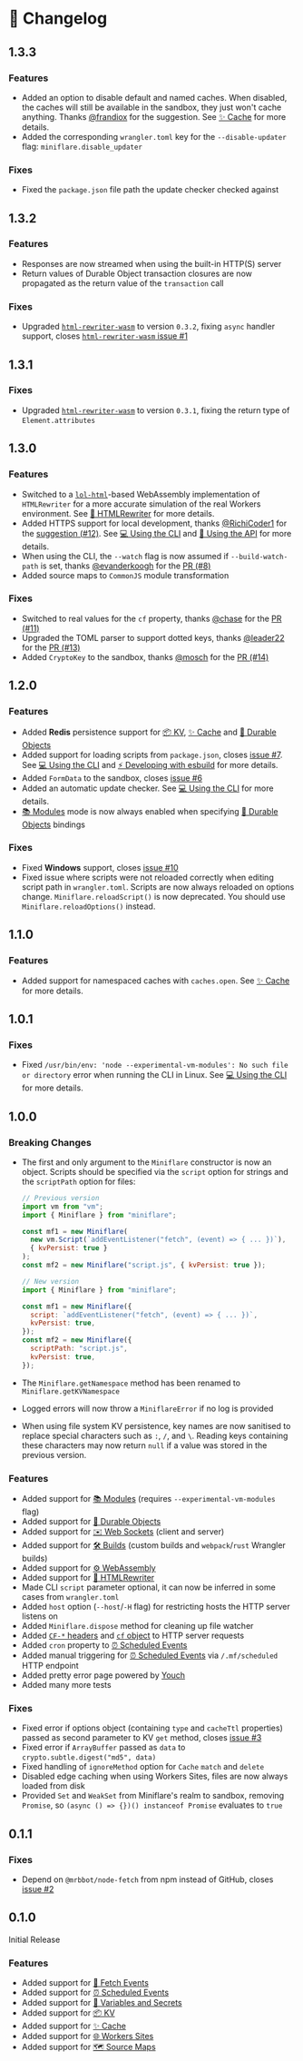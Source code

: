 # 🚧 Changelog

## 1.3.3

### Features

- Added an option to disable default and named caches. When disabled, the caches
  will still be available in the sandbox, they just won't cache anything. Thanks
  [@frandiox](https://github.com/frandiox) for the suggestion. See
  [✨ Cache](https://miniflare.dev/cache.html#disabling) for more details.
- Added the corresponding `wrangler.toml` key for the `--disable-updater` flag:
  `miniflare.disable_updater`

### Fixes

- Fixed the `package.json` file path the update checker checked against

## 1.3.2

### Features

- Responses are now streamed when using the built-in HTTP(S) server
- Return values of Durable Object transaction closures are now propagated as the
  return value of the `transaction` call

### Fixes

- Upgraded [`html-rewriter-wasm`](https://github.com/mrbbot/html-rewriter-wasm)
  to version `0.3.2`, fixing `async` handler support, closes
  [`html-rewriter-wasm` issue #1](https://github.com/mrbbot/html-rewriter-wasm/issues/1)

## 1.3.1

### Fixes

- Upgraded [`html-rewriter-wasm`](https://github.com/mrbbot/html-rewriter-wasm)
  to version `0.3.1`, fixing the return type of `Element.attributes`

## 1.3.0

### Features

- Switched to a [`lol-html`](https://github.com/cloudflare/lol-html)-based
  WebAssembly implementation of `HTMLRewriter` for a more accurate simulation of
  the real Workers environment. See
  [📄 HTMLRewriter](https://miniflare.dev/html-rewriter.html) for more details.
- Added HTTPS support for local development, thanks
  [@RichiCoder1](https://github.com/RichiCoder1) for the
  [suggestion (#12)](https://github.com/mrbbot/miniflare/issues/12). See
  [💻 Using the CLI](https://miniflare.dev/cli.html#https-server) and
  [🧰 Using the API](https://miniflare.dev/api.html#https-server) for more
  details.
- When using the CLI, the `--watch` flag is now assumed if `--build-watch-path`
  is set, thanks [@evanderkoogh](https://github.com/evanderkoogh) for the
  [PR (#8)](https://github.com/mrbbot/miniflare/pull/8)
- Added source maps to `CommonJS` module transformation

### Fixes

- Switched to real values for the `cf` property, thanks
  [@chase](https://github.com/chase) for the
  [PR (#11)](https://github.com/mrbbot/miniflare/pull/11)
- Upgraded the TOML parser to support dotted keys, thanks
  [@leader22](https://github.com/leader22) for the
  [PR (#13)](https://github.com/mrbbot/miniflare/pull/13)
- Added `CryptoKey` to the sandbox, thanks [@mosch](https://github.com/mosch)
  for the [PR (#14)](https://github.com/mrbbot/miniflare/pull/14)

## 1.2.0

### Features

- Added **Redis** persistence support for
  [📦 KV](https://miniflare.dev/kv.html#persistence),
  [✨ Cache](https://miniflare.dev/cache.html#persistence) and
  [📌 Durable Objects](https://miniflare.dev/durable-objects.html#persistence)
- Added support for loading scripts from `package.json`, closes
  [issue #7](https://github.com/mrbbot/miniflare/issues/7). See
  [💻 Using the CLI](https://miniflare.dev/cli.html#script-requirement) and
  [⚡️ Developing with esbuild](https://miniflare.dev/recipes/esbuild.html#dependencies)
  for more details.
- Added `FormData` to the sandbox, closes
  [issue #6](https://github.com/mrbbot/miniflare/issues/6)
- Added an automatic update checker. See
  [💻 Using the CLI](https://miniflare.dev/cli.html#update-checker) for more
  details.
- [📚 Modules](https://miniflare.dev/modules.html) mode is now always enabled
  when specifying
  [📌 Durable Objects](https://miniflare.dev/durable-objects.html##objects)
  bindings

### Fixes

- Fixed **Windows** support, closes
  [issue #10](https://github.com/mrbbot/miniflare/issues/10)
- Fixed issue where scripts were not reloaded correctly when editing script path
  in `wrangler.toml`. Scripts are now always reloaded on options change.
  `Miniflare.reloadScript()` is now deprecated. You should use
  `Miniflare.reloadOptions()` instead.

## 1.1.0

### Features

- Added support for namespaced caches with `caches.open`. See
  [✨ Cache](https://miniflare.dev/cache.html) for more details.

## 1.0.1

### Fixes

- Fixed
  `/usr/bin/env: 'node --experimental-vm-modules': No such file or directory`
  error when running the CLI in Linux. See
  [💻 Using the CLI](https://miniflare.dev/cli.html#usage) for more details.

## 1.0.0

### Breaking Changes

- The first and only argument to the `Miniflare` constructor is now an object.
  Scripts should be specified via the `script` option for strings and the
  `scriptPath` option for files:

  ```js
  // Previous version
  import vm from "vm";
  import { Miniflare } from "miniflare";

  const mf1 = new Miniflare(
    new vm.Script(`addEventListener("fetch", (event) => { ... })`),
    { kvPersist: true }
  );
  const mf2 = new Miniflare("script.js", { kvPersist: true });
  ```

  ```js
  // New version
  import { Miniflare } from "miniflare";

  const mf1 = new Miniflare({
    script: `addEventListener("fetch", (event) => { ... })`,
    kvPersist: true,
  });
  const mf2 = new Miniflare({
    scriptPath: "script.js",
    kvPersist: true,
  });
  ```

- The `Miniflare.getNamespace` method has been renamed to
  `Miniflare.getKVNamespace`
- Logged errors will now throw a `MiniflareError` if no log is provided
- When using file system KV persistence, key names are now sanitised to replace
  special characters such as `:`, `/`, and `\`. Reading keys containing these
  characters may now return `null` if a value was stored in the previous
  version.

### Features

- Added support for [📚 Modules](https://miniflare.dev/modules.html) (requires
  `--experimental-vm-modules` flag)
- Added support for
  [📌 Durable Objects](https://miniflare.dev/durable-objects.html)
- Added support for [✉️ Web Sockets](https://miniflare.dev/web-sockets.html)
  (client and server)
- Added support for [🛠 Builds](https://miniflare.dev/builds.html) (custom builds
  and `webpack`/`rust` Wrangler builds)
- Added support for [⚙️ WebAssembly](https://miniflare.dev/web-assembly.html)
- Added support for [📄 HTMLRewriter](https://miniflare.dev/html-rewriter.html)
- Made CLI `script` parameter optional, it can now be inferred in some cases
  from `wrangler.toml`
- Added `host` option (`--host`/`-H` flag) for restricting hosts the HTTP server
  listens on
- Added `Miniflare.dispose` method for cleaning up file watcher
- Added
  [`CF-*` headers](https://support.cloudflare.com/hc/en-us/articles/200170986-How-does-Cloudflare-handle-HTTP-Request-headers-)
  and
  [`cf` object](https://developers.cloudflare.com/workers/runtime-apis/request#incomingrequestcfproperties)
  to HTTP server requests
- Added `cron` property to
  [⏰ Scheduled Events](https://miniflare.dev/scheduled.html)
- Added manual triggering for
  [⏰ Scheduled Events](https://miniflare.dev/scheduled.html) via
  `/.mf/scheduled` HTTP endpoint
- Added pretty error page powered by [Youch](https://github.com/poppinss/youch)
- Added many more tests

### Fixes

- Fixed error if options object (containing `type` and `cacheTtl` properties)
  passed as second parameter to KV `get` method, closes
  [issue #3](https://github.com/mrbbot/miniflare/issues/3)
- Fixed error if `ArrayBuffer` passed as `data` to
  `crypto.subtle.digest("md5", data)`
- Fixed handling of `ignoreMethod` option for `Cache` `match` and `delete`
- Disabled edge caching when using Workers Sites, files are now always loaded
  from disk
- Provided `Set` and `WeakSet` from Miniflare's realm to sandbox, removing
  `Promise`, so `(async () => {})() instanceof Promise` evaluates to `true`

## 0.1.1

### Fixes

- Depend on `@mrbbot/node-fetch` from npm instead of GitHub, closes
  [issue #2](https://github.com/mrbbot/miniflare/issues/2)

## 0.1.0

Initial Release

### Features

- Added support for [📨 Fetch Events](https://miniflare.dev/fetch.html)
- Added support for [⏰ Scheduled Events](https://miniflare.dev/scheduled.html)
- Added support for
  [🔑 Variables and Secrets](https://miniflare.dev/variables-secrets.html)
- Added support for [📦 KV](https://miniflare.dev/kv.html)
- Added support for [✨ Cache](https://miniflare.dev/cache.html)
- Added support for [🌐 Workers Sites](https://miniflare.dev/sites.html)
- Added support for [🗺 Source Maps](https://miniflare.dev/source-maps.html)
